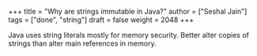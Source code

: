 +++
title = "Why are strings immutable in Java?"
author = ["Seshal Jain"]
tags = ["done", "string"]
draft = false
weight = 2048
+++

Java uses string literals mostly for memory security. Better alter copies of strings than alter main references in memory.

